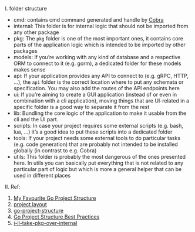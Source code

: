 I. folder structure
* cmd:
    contains cmd command generated and handle by [Cobra](https://github.com/spf13/cobra) 
* internal:
    This folder is for internal logic that should not be imported from any other package
* pkg:
    The `pkg` folder is one of the most important ones, it contains core parts of the application logic which is intended to be imported by other packages
* models:
    If you’re working with any kind of database and a respective ORM to connect to it (e.g. gorm), a dedicated folder for these models makes sense
* api:
    If your application provides any API to connect to (e.g. gRPC, HTTP, …), the `api` folder is the correct location where to put any schemata or specification. You may also add the routes of the API endpoints here
* ui:
    If you’re aiming to create a GUI application (instead of or even in combination with a cli application), moving things that are UI-related in a specific folder is a good way to separate it from the rest
* lib:
    Bundling the core logic of the application to make it usable from the cli and the UI part. 
* scripts:
    In case your project requires some external scripts (e.g. bash, lua, …) it’s a good idea to put these scripts into a dedicated folder
* tools:
    If your project needs some external tools to do particular tasks (e.g. code generation) that are probably not intended to be installed globally (in contrast to e.g. Cobra)
* utils:
    This folder is probably the most dangerous of the ones presented here. In utils you can basically put everything that is not related to any particular part of logic but which is more a general helper that can be used in different places

II. Ref:
1. [My Favourite Go Project Structure](https://medium.com/@martengartner/my-favourite-go-project-setup-479563662834)
2. [project layout](https://github.com/golang-standards/project-layout)
3. [go-project-structure](https://dev.to/jinxankit/go-project-structure-and-guidelines-4ccm)
4. [Go Project Structure Best Practices](https://tutorialedge.net/golang/go-project-structure-best-practices/)
5. [i-ll-take-pkg-over-internal](https://travisjeffery.com/b/2019/11/i-ll-take-pkg-over-internal/)